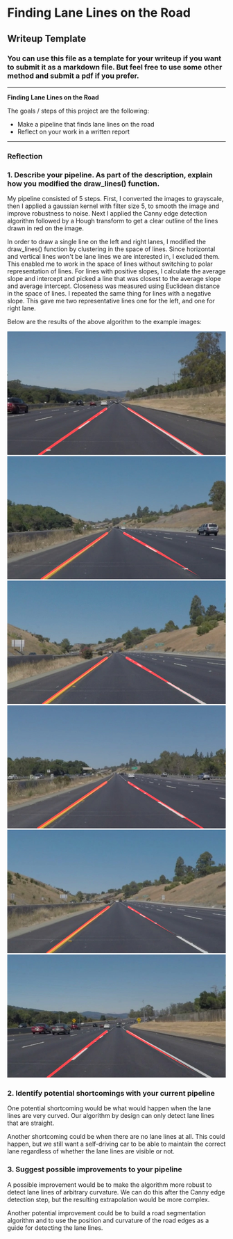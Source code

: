 # **Finding Lane Lines on the Road** 

## Writeup Template

### You can use this file as a template for your writeup if you want to submit it as a markdown file. But feel free to use some other method and submit a pdf if you prefer.

---

**Finding Lane Lines on the Road**

The goals / steps of this project are the following:
* Make a pipeline that finds lane lines on the road
* Reflect on your work in a written report


[//]: # (Image References)

[image1]: ./test_images_output/solidWhiteRight.jpg_lanes
[image2]: ./test_images_output/solidYellowCurve.jpg_lanes
[image3]: ./test_images_output/solidYellowCurve2.jpg_lanes
[image4]: ./test_images_output/solidYellowLeft.jpg_lanes
[image5]: ./test_images_output/whiteCarLaneSwitch.jpg_lanes
[image6]: ./test_images_output/solidWhiteCurve.jpg_lanes

---

### Reflection

### 1. Describe your pipeline. As part of the description, explain how you modified the draw_lines() function.

My pipeline consisted of 5 steps. First, I converted the images to grayscale, then I applied a gaussian kernel with filter size 5, to smooth the image and improve 
robustness to noise. Next I applied the Canny edge detection algorithm followed by a Hough transform to get a clear outline of the lines drawn in red on the image. 

In order to draw a single line on the left and right lanes, I modified the draw_lines() function by clustering in the space of lines. Since horizontal and vertical lines won't
be lane lines we are interested in, I excluded them. This enabled me to work in the space of lines without switching to polar representation of lines. For lines with positive slopes, I calculate
the average slope and intercept and picked a line that was closest to the average slope and average intercept. Closeness was measured using Euclidean distance in the space of lines. I repeated the same thing for lines with a negative slope. This gave me two representative lines one for the left, and one for right lane.

Below are the results of the above algorithm to the example images:

![alt text][image1]
![alt text][image2]
![alt text][image3]
![alt text][image4]
![alt text][image5]
![alt text][image6]


### 2. Identify potential shortcomings with your current pipeline


One potential shortcoming would be what would happen when the lane lines are very curved. Our algorithm by design can only detect lane lines that are straight.

Another shortcoming could be when there are no lane lines at all. This could happen, but we still want a self-driving car to be able to maintain the correct lane 
regardless of whether the lane lines are visible or not.


### 3. Suggest possible improvements to your pipeline

A possible improvement would be to make the algorithm more robust to detect lane lines of arbitrary curvature. We can do this after the Canny edge detection step, but 
the resulting extrapolation would be more complex.

Another potential improvement could be to build a road segmentation algorithm and to use the position and curvature of the road edges as a guide for detecting the lane lines.
